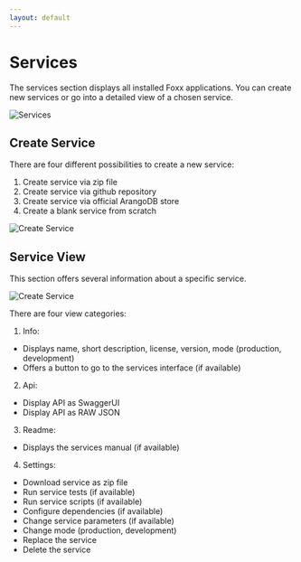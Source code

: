 ```yaml
---
layout: default
---
```

Services
========

The services section displays all installed Foxx applications. You can create new services
or go into a detailed view of a chosen service.

![Services](images/servicesView.png)

Create Service
--------------

There are four different possibilities to create a new service:

1. Create service via zip file
2. Create service via github repository
3. Create service via official ArangoDB store
4. Create a blank service from scratch

![Create Service](images/installService.png)

Service View
------------

This section offers several information about a specific service. 

![Create Service](images/serviceView.png)

There are four view categories: 

1. Info:
  - Displays name, short description, license, version, mode (production, development)
  - Offers a button to go to the services interface (if available)

2. Api:
 - Display API as SwaggerUI
 - Display API as RAW JSON

3. Readme:
 - Displays the services manual (if available)

4. Settings:
 - Download service as zip file
 - Run service tests (if available)
 - Run service scripts (if available)
 - Configure dependencies (if available)
 - Change service parameters (if available)
 - Change mode (production, development)
 - Replace the service
 - Delete the service
